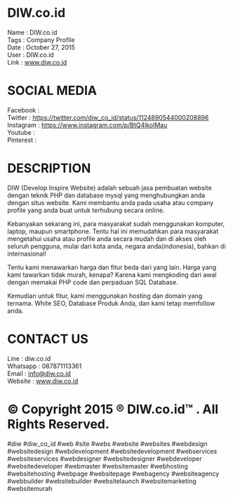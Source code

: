 # DIW.co.id

Name : DIW.co.id<br>
Tags : Company Profile<br>
Date : October 27, 2015<br>
User : DIW.co.id<br>
Link : www.diw.co.id<br>

# SOCIAL MEDIA
Facebook : <br>
Twitter : https://twitter.com/diw_co_id/status/1124890544000208896<br>
Instagram : https://www.instagram.com/p/BtQ4lkolMau<br>
Youtube : <br>
Pinterest : <br>

# DESCRIPTION
DIW (Develop Inspire Website) adalah sebuah jasa pembuatan website dengan teknik PHP dan database mysql yang menghubungkan anda dengan situs website. Kami membantu anda pada usaha atau company profile yang anda buat untuk terhubung secara online.

Kebanyakan sekarang ini, para masyarakat sudah menggunakan komputer, laptop, maupun smartphone. Tentu hal ini memudahkan para masyarakat mengetahui usaha atau profile anda secara mudah dan di akses oleh seluruh pengguna, mulai dari kota anda, negara anda(indonesia), bahkan di internasional!

Tentu kami menawarkan harga dan fitur beda dari yang lain. Harga yang kami tawarkan tidak murah, kenapa? Karena kami mengkoding dari awal dengan memakai PHP code dan perpaduan SQL Database.

Kemudian untuk fitur, kami menggunakan hosting dan domain yang ternama. White SEO, Database Produk Anda, dan kami tetap memfollow anda.

# CONTACT US
Line : diw.co.id<br>
Whatsapp : 087871113361<br>
Email : info@diw.co.id<br>
Website : www.diw.co.id<br>

# © Copyright 2015 ® DIW.co.id™ . All Rights Reserved.

#diw #diw_co_id #web #site #webs #website #websites #webdesign #websitedesign #webdevelopment #websitedevelopment #webservices #websiteservices #webdesigner #websitedesigner #webdeveloper #websitedeveloper #webmaster #websitemaster #webhosting #websitehosting #webpage #websitepage #webagency #websiteagency #webbuilder #websitebuilder #websitelaunch #websitemarketing #websitemurah
